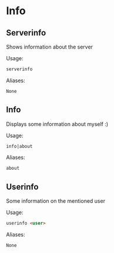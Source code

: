 # Info



## Serverinfo

Shows information about the server

Usage:

```md
serverinfo 
```

Aliases:

```md
None
```

## Info

Displays some information about myself :)

Usage:

```md
info|about 
```

Aliases:

```md
about
```

## Userinfo

Some information on the mentioned user

Usage:

```md
userinfo <user>
```

Aliases:

```md
None
```


